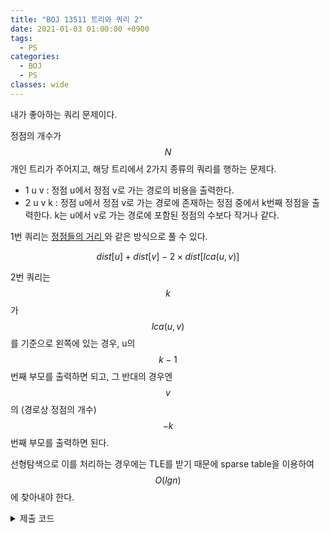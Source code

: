 ```yaml
---
title: "BOJ 13511 트리와 쿼리 2"
date: 2021-01-03 01:00:00 +0900
tags:
  - PS
categories:
  - BOJ
  - PS
classes: wide
---
```


<script type="text/javascript" 
src="https://cdn.mathjax.org/mathjax/latest/MathJax.js?config=TeX-AMS_HTML">
</script>

내가 좋아하는 쿼리 문제이다.

정점의 개수가 $$N$$개인 트리가 주어지고, 해당 트리에서 2가지 종류의 쿼리를 행하는 문제다.

- 1 u v : 정점 u에서 정점 v로 가는 경로의 비용을 출력한다.
- 2 u v k : 정점 u에서 정점 v로 가는 경로에 존재하는 정점 중에서 k번째 정점을 출력한다. k는 u에서 v로 가는 경로에 포함된 정점의 수보다 작거나 같다.

1번 쿼리는 [ 정점들의 거리 ](https://www.acmicpc.net/problem/1761) 와 같은 방식으로 풀 수 있다.

$$dist[u] + dist[v] - 2 \times dist[lca(u,v)]$$

2번 쿼리는 $$k$$가 $$lca(u, v)$$를 기준으로 왼쪽에 있는 경우, u의 $$k - 1$$번째 부모를 출력하면 되고, 그 반대의 경우엔 $$v$$의 (경로상 정점의 개수) $$- k$$ 번째 부모를 출력하면 된다.

선형탐색으로 이를 처리하는 경우에는 TLE를 받기 때문에 sparse table을 이용하여 $$O(lg n)$$에 찾아내야 한다.

<details>
<summary>제출 코드</summary>

<div markdown="1">

```cpp
#include <iostream>
#include <vector>

typedef long long ll;

std::vector<std::pair<int, ll>> v[101010];

int parent[101010][20];
int depth[101010];
ll dist[101010];

void dfs(ll idx)
{
    for (int j = 1; j < 20; j++)
    {
        parent[idx][j] = parent[parent[idx][j - 1]][j - 1];
    }
    for (int i = 0; i < v[idx].size(); i++)
    {
        ll next = v[idx][i].first;
        if (!parent[next][0])
        {
            dist[next] = dist[idx] + v[idx][i].second;
            depth[next] = depth[idx] + 1;
            parent[next][0] = idx;
            dfs(v[idx][i].first);
        }
    }
}

ll lca(ll a, ll b)
{
    if (depth[a] > depth[b])
    {
        a ^= b ^= a ^= b;
    }
    if (depth[a] < depth[b])
    {
        int diff = depth[b] - depth[a];
        int k = 0;
        while (diff)
        {
            if (diff & 1)
            {
                b = parent[b][k];
            }
            diff >>= 1;
            k++;
        }
    }
    if (a == b)
        return a;
    for (int k = 19; k >= 0; k--)
    {

        if (parent[a][k] != parent[b][k])
        {
            a = parent[a][k];
            b = parent[b][k];
        }
    }
    return parent[a][0];
}

ll query1(ll a, ll b)
{
    return dist[a] + dist[b] - 2 * dist[lca(a, b)];
}

ll query2(ll a, ll b, ll c)
{
    ll d = lca(a, b);

    ll left = depth[a] - depth[d];
    ll right = depth[b] - depth[d];

    if (left >= c - 1)
    {
        c--;
        int k = 0;
        while (c)
        {
            if (c & 1)
            {
                a = parent[a][k];
            }
            k++;
            c >>= 1;
        }
        return a;
    }
    else
    {
        c = left + right + 1 - c;
        int k = 0;
        while (c)
        {
            if (c & 1)
            {
                b = parent[b][k];
            }
            k++;
            c >>= 1;
        }
        return b;
    }
}

int main(void)
{
    std::cin.tie(0);
    std::ios_base::sync_with_stdio(false);

    int N;
    std::cin >> N;

    ll a, b, c;
    for (int i = 1; i < N; i++)
    {
        std::cin >> a >> b >> c;
        v[a].push_back({b, c});
        v[b].push_back({a, c});
    }

    parent[1][0] = 1;
    dfs(1);

    int M;
    std::cin >> M;

    int q;
    for (int i = 0; i < M; i++)
    {
        std::cin >> q;
        if (q == 1)
        {
            std::cin >> a >> b;
            std::cout << query1(a, b) << "\n";
        }
        else
        {
            std::cin >> a >> b >> c;
            std::cout << query2(a, b, c) << "\n";
        }
    }
    return 0;
}
```

</div>
</details>